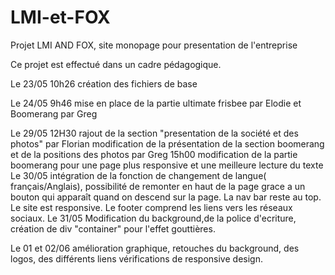 # LMI-et-FOX

Projet LMI AND FOX, site monopage pour presentation de l'entreprise

Ce projet est effectué dans un cadre pédagogique.

Le 23/05 10h26 création des fichiers de base

Le 24/05 9h46 mise en place de la partie ultimate frisbee par Elodie et Boomerang par Greg

Le 29/05 12H30 	rajout de la section "presentation de la société et des photos" par Florian
				modification de la présentation de la section boomerang et de la positions des photos par Greg
		15h00	modification de la partie boomerang pour une page plus responsive et une meilleure lecture 	du texte
Le 30/05 		intégration de la fonction de changement de langue( français/Anglais), possibilité de remonter en haut de la page grace a un bouton qui 				apparaît quand on descend sur la page. La nav bar reste au top. Le site est responsive. Le footer comprend les liens vers les réseaux 					sociaux. 
Le 31/05		Modification du background,de la police d'ecriture, création de div "container" pour l'effet gouttières. 	

Le 01 et 02/06  amélioration graphique, retouches du background, des logos, des différents liens vérifications de responsive design.
